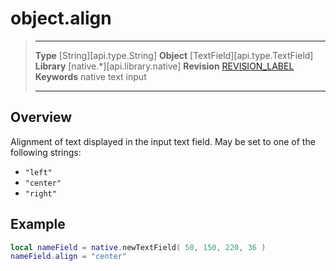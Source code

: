 # object.align

> --------------------- ------------------------------------------------------------------------------------------
> __Type__              [String][api.type.String]
> __Object__            [TextField][api.type.TextField]
> __Library__           [native.*][api.library.native]
> __Revision__          [REVISION_LABEL](REVISION_URL)
> __Keywords__          native text input
> --------------------- ------------------------------------------------------------------------------------------

## Overview

Alignment of text displayed in the input text field. May be set to one of the following strings: 

* `"left"`
* `"center"`
* `"right"`

## Example

``````lua
local nameField = native.newTextField( 50, 150, 220, 36 )
nameField.align = "center"
``````
